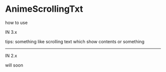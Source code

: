 # AnimeScrollingTxt

how to use

IN 3.x

tips:
something like scrolling text which show contents or something

--------------------------------------------------------------------------

IN 2.x

will soon
